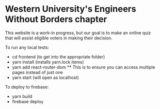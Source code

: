 # Western University's Engineers Without Borders chapter

This website is a work-in progress, but our goal is to make an online quiz that will assist eligible voters in making their decision.

To run any local tests:
- cd frontend (to get into the appropriate folder)
- yarn install (installs yarn.lock items)
- yarn add react-router-dom     ** This is to ensure you can access multiple pages instead of just one
- yarn start (will open as localhost)

To deploy to firebase:
- yarn build
- firebase deploy